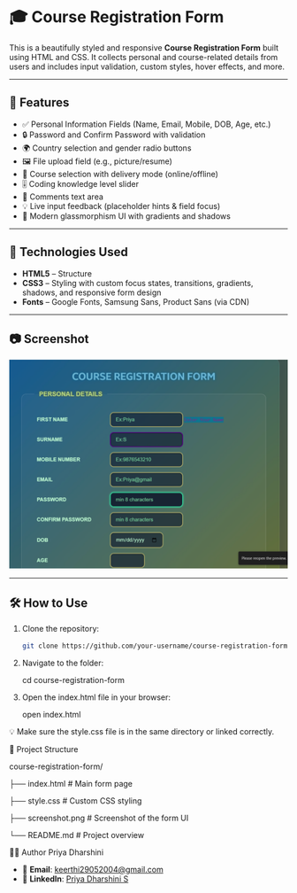 # 🎓 Course Registration Form

This is a beautifully styled and responsive **Course Registration Form** built using HTML and CSS. It collects personal and course-related details from users and includes input validation, custom styles, hover effects, and more.

---

## 📌 Features

- ✅ Personal Information Fields (Name, Email, Mobile, DOB, Age, etc.)
- 🔒 Password and Confirm Password with validation
- 🌍 Country selection and gender radio buttons
- 🖼️ File upload field (e.g., picture/resume)
- 🎯 Course selection with delivery mode (online/offline)
- 🎚️ Coding knowledge level slider
- 📝 Comments text area
- 💡 Live input feedback (placeholder hints & field focus)
- 🎨 Modern glassmorphism UI with gradients and shadows

---

## 🚀 Technologies Used

- **HTML5** – Structure
- **CSS3** – Styling with custom focus states, transitions, gradients, shadows, and responsive form design
- **Fonts** – Google Fonts, Samsung Sans, Product Sans (via CDN)

---

## 📷 Screenshot

![Form Preview](./screenshot.png)

---

## 🛠️ How to Use

1. Clone the repository:
   ```bash
   git clone https://github.com/your-username/course-registration-form.git

2. Navigate to the folder:

   cd course-registration-form

3. Open the index.html file in your browser:

   open index.html
   
💡 Make sure the style.css file is in the same directory or linked correctly.

📁 Project Structure

course-registration-form/

├── index.html          # Main form page

├── style.css           # Custom CSS styling

├── screenshot.png      # Screenshot of the form UI

└── README.md           # Project overview

🙋‍♀️ Author
Priya Dharshini

- 📧 **Email**: keerthi29052004@gmail.com  
- 💼 **LinkedIn**: [Priya Dharshini S](https://www.linkedin.com/in/priya-dharshini-s29/)
